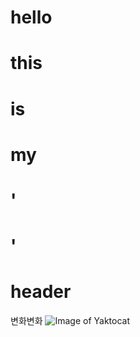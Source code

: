 # hello
# this
# is
# my
# '<h1>'
# header
변화변화
![Image of Yaktocat](https://octodex.github.com/images/yaktocat.png)

